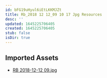 ```yaml
---
id: bFG19uHyul6iEtLKKMJZt
title: Rb_2018 12 12_09 10 17 Jpg Resources
desc: ''
updated: 1645225706405
created: 1645225706405
stub: false
isDir: true
---
```

## Imported Assets
- [RB 2018-12-12 09.jpg](/assets/rb-2018-12-12-09-LKYP8OA88uxA.jpg)
